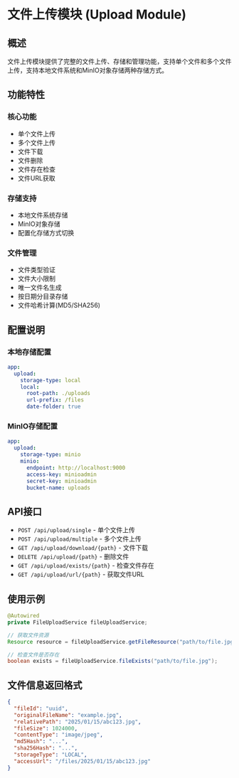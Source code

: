 # 文件上传模块 (Upload Module)

## 概述

文件上传模块提供了完整的文件上传、存储和管理功能，支持单个文件和多个文件上传，支持本地文件系统和MinIO对象存储两种存储方式。

## 功能特性

### 核心功能
- 单个文件上传
- 多个文件上传  
- 文件下载
- 文件删除
- 文件存在检查
- 文件URL获取

### 存储支持
- 本地文件系统存储
- MinIO对象存储
- 配置化存储方式切换

### 文件管理
- 文件类型验证
- 文件大小限制
- 唯一文件名生成
- 按日期分目录存储
- 文件哈希计算(MD5/SHA256)

## 配置说明

### 本地存储配置
```yaml
app:
  upload:
    storage-type: local
    local:
      root-path: ./uploads
      url-prefix: /files
      date-folder: true
```

### MinIO存储配置
```yaml
app:
  upload:
    storage-type: minio
    minio:
      endpoint: http://localhost:9000
      access-key: minioadmin
      secret-key: minioadmin
      bucket-name: uploads
```

## API接口

- `POST /api/upload/single` - 单个文件上传
- `POST /api/upload/multiple` - 多个文件上传
- `GET /api/upload/download/{path}` - 文件下载
- `DELETE /api/upload/{path}` - 删除文件
- `GET /api/upload/exists/{path}` - 检查文件存在
- `GET /api/upload/url/{path}` - 获取文件URL

## 使用示例

```java
@Autowired
private FileUploadService fileUploadService;

// 获取文件资源
Resource resource = fileUploadService.getFileResource("path/to/file.jpg");

// 检查文件是否存在
boolean exists = fileUploadService.fileExists("path/to/file.jpg");
```

## 文件信息返回格式

```json
{
  "fileId": "uuid",
  "originalFileName": "example.jpg",
  "relativePath": "2025/01/15/abc123.jpg",
  "fileSize": 1024000,
  "contentType": "image/jpeg",
  "md5Hash": "...",
  "sha256Hash": "...",
  "storageType": "LOCAL",
  "accessUrl": "/files/2025/01/15/abc123.jpg"
}
``` 